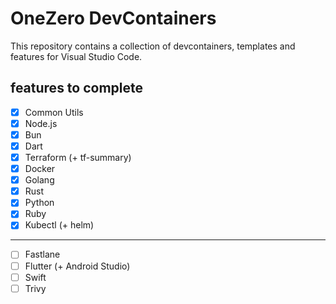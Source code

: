 # OneZero DevContainers

This repository contains a collection of devcontainers, templates and features for Visual Studio Code.

## features to complete

- [x] Common Utils
- [x] Node.js
- [x] Bun
- [x] Dart
- [x] Terraform (+ tf-summary)
- [x] Docker
- [x] Golang
- [x] Rust
- [x] Python
- [x] Ruby
- [x] Kubectl (+ helm)

---

- [ ] Fastlane
- [ ] Flutter (+ Android Studio)
- [ ] Swift
- [ ] Trivy
